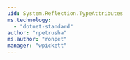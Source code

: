 ```yaml
---
uid: System.Reflection.TypeAttributes
ms.technology: 
  - "dotnet-standard"
author: "rpetrusha"
ms.author: "ronpet"
manager: "wpickett"
---
```


